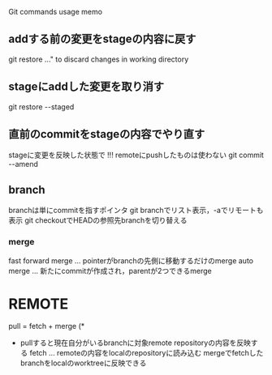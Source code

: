 Git commands usage memo


## addする前の変更をstageの内容に戻す
git restore <file>..." to discard changes in working directory

## stageにaddした変更を取り消す
git restore --staged <file>

## 直前のcommitをstageの内容でやり直す
stageに変更を反映した状態で
!!! remoteにpushしたものは使わない
git commit --amend

## branch
branchは単にcommitを指すポインタ
git branchでリスト表示，-aでリモートも表示
git checkoutでHEADの参照先branchを切り替える

### merge
fast forward merge ... pointerがbranchの先側に移動するだけのmerge
auto merge ... 新たにcommitが作成され，parentが2つできるmerge


# REMOTE
pull = fetch + merge (*
* pullすると現在自分がいるbranchに対象remote repositoryの内容を反映する
fetch ... remoteの内容をlocalのrepositoryに読み込む
mergeでfetchしたbranchをlocalのworktreeに反映できる